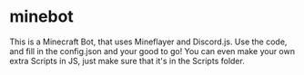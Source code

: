 # minebot
This is a Minecraft Bot, that uses Mineflayer and Discord.js. Use the code, and fill in the config.json and your good to go! You can even make your own extra Scripts in JS, just make sure that it's in the Scripts folder.
